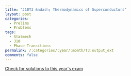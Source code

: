 ```yaml
---
title: "J10T3 &ndash; Thermodynamics of Superconductors"
layout: post
categories:
  - Prelims
  - Problems
tags:
  - Statmech
  - J10
  - Phase Transitions
permalink: /:categories/:year/:month/T3:output_ext
comments: false
---
```

<object data="2010J3T.pdf" type="application/pdf" width="100%" height="500"></object>
<div class="message"><a href='https://princetonprelim.com/prelim/24/'>Check for solutions to this year's exam</a></div>